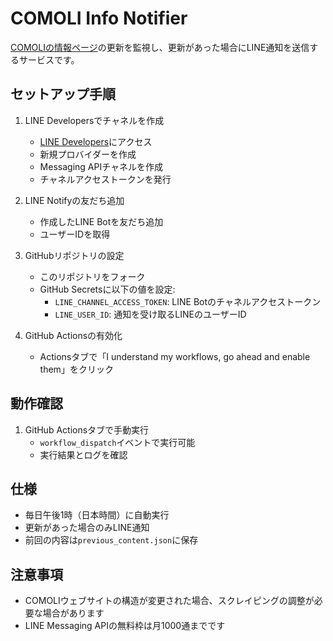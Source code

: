 # COMOLI Info Notifier

[COMOLIの情報ページ](https://www.comoli.jp/info)の更新を監視し、更新があった場合にLINE通知を送信するサービスです。

## セットアップ手順

1. LINE Developersでチャネルを作成
   - [LINE Developers](https://developers.line.biz/ja/)にアクセス
   - 新規プロバイダーを作成
   - Messaging APIチャネルを作成
   - チャネルアクセストークンを発行

2. LINE Notifyの友だち追加
   - 作成したLINE Botを友だち追加
   - ユーザーIDを取得

3. GitHubリポジトリの設定
   - このリポジトリをフォーク
   - GitHub Secretsに以下の値を設定:
     - `LINE_CHANNEL_ACCESS_TOKEN`: LINE Botのチャネルアクセストークン
     - `LINE_USER_ID`: 通知を受け取るLINEのユーザーID

4. GitHub Actionsの有効化
   - Actionsタブで「I understand my workflows, go ahead and enable them」をクリック

## 動作確認

1. GitHub Actionsタブで手動実行
   - `workflow_dispatch`イベントで実行可能
   - 実行結果とログを確認

## 仕様

- 毎日午後1時（日本時間）に自動実行
- 更新があった場合のみLINE通知
- 前回の内容は`previous_content.json`に保存

## 注意事項

- COMOLIウェブサイトの構造が変更された場合、スクレイピングの調整が必要な場合があります
- LINE Messaging APIの無料枠は月1000通までです 